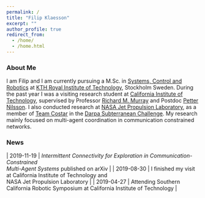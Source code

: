 ```yaml
---
permalink: /
title: "Filip Klaesson"
excerpt: ""
author_profile: true
redirect_from:
  - /home/
  - /home.html
---
```


### About Me

<p>
  I am Filip and I am currently pursuing a M.Sc. in
  <a href="https://www.kth.se/en/studies/master/systems-control-robotics/description-1.8733">Systems, Control and Robotics</a>
  at <a href="https://www.kth.se/en">KTH Royal Institute of Technology</a>, Stockholm Sweden.
  During the past year I was a visiting research student at
  <a href="https://www.caltech.edu/">California Institute of Technology</a>, supervised by Professor
  <a href="http://www.cds.caltech.edu/~murray/wiki/Main_Page">Richard M. Murray</a>
  and Postdoc <a href="http://www.its.caltech.edu/~lnilsson/#/">Petter Nilsson</a>.
  I also conducted research at <a href="https://www.jpl.nasa.gov/">NASA Jet Propulsion Laboratory</a>, as a member of
  <a href="https://costar.jpl.nasa.gov/">Team Costar</a> in the
  <a href="https://www.subtchallenge.com/">Darpa Subterranean Challenge</a>.
  My research mainly focused on multi-agent coordination in communication constrained networks.
</p>


### News


| 2019-11-19 | *Intermittent Connectivity for Exploration in Communication-Constrained <br> Multi-Agent Systems* published on arXiv |
| 2019-08-30 | I finished my visit at California Institute of Technology and<br>  NASA Jet Propulsion Laboratory                    |
| 2019-04-27 | Attending Southern California Robotic Symposium at California Institute of Technology                                |
